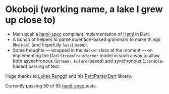 # Okoboji (working name, a lake I grew up close to)

 * Main goal: a [haml-spec](https://github.com/haml/haml-spec) compliant implementation of [Haml](http://haml.info/) in Dart.
 * A bunch of helpers to parse indention-based grammars to make things like `Haml` (and hopefully `Sass`) easier.
 * Some thoughts — wrapped in the `Walker` class at the moment — on implementing the Dart `StreamTransformer` model in such a way to allow both asynchronous (`Stream`-, `Future`-based) and synchronous (`Iterable`-based) parsing of text.

Huge thanks to [Lukas Renggli](http://www.lukas-renggli.ch/) and his [PetitParserDart](https://github.com/renggli/PetitParserDart) library.

Currently passing 59 of 95 [haml-spec](https://github.com/haml/haml-spec) tests.
